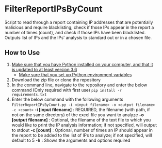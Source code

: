 # FilterReportIPsByCount
Script to read through a report containing IP addresses that are potentially malicious and require blacklisting, check if those IPs appear in the report a number of times (count), and check if those IPs have been blacklisted. Outputs list of IPs and the IPs' analysis to standard out or in a chosen file.

## How to Use
1.  [Make sure that you have Python installed on your computer, and that it is updated to at least version 3.6 ](https://www.python.org/downloads/)
    *  [Make sure that you set up Python environment variables](https://docs.python.org/3/using/windows.html#excursus-setting-environment-variables)
2.  Download the zip file or clone the repository
3.  In the command line, navigate to the repository and enter the below command (Only required with first use)
    `pip install -r requirements.txt`
4.  Enter the below command with the following arguments
    `FilterReportIPsByCount.py -i <input filename> -o <output filename> -c <count>`
    **-i [input filename]** : REQUIRED, the filename (with path, if not on the same directory) of the excel file you want to analyze
    **-o [output filename]** : Optional, the filename of the text file to which you would like to print the IP analysis information; if not specified, will output to stdout
    **-c [count]** : Optional, number of times an IP should appear in the report to be added to the list of IPs to analyze; if not specified, will default to 5
    **-h** : Shows the arguments and options required 
